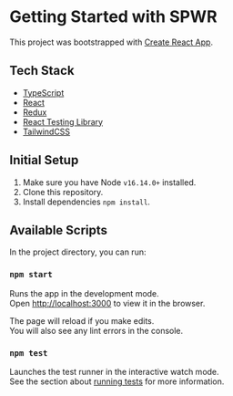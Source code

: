 # Getting Started with SPWR

This project was bootstrapped with [Create React App](https://github.com/facebook/create-react-app).

## Tech Stack

- [TypeScript](https://www.typescriptlang.org/)
- [React](https://reactjs.org/)
- [Redux](https://redux.js.org/)
- [React Testing Library](https://testing-library.com/docs/react-testing-library/intro)
- [TailwindCSS](https://tailwindcss.com/)

## Initial Setup

1. Make sure you have Node `v16.14.0+` installed.
2. Clone this repository.
3. Install dependencies `npm install`.

## Available Scripts

In the project directory, you can run:

### `npm start`

Runs the app in the development mode.\
Open [http://localhost:3000](http://localhost:3000) to view it in the browser.

The page will reload if you make edits.\
You will also see any lint errors in the console.

### `npm test`

Launches the test runner in the interactive watch mode.\
See the section about [running tests](https://facebook.github.io/create-react-app/docs/running-tests) for more information.
